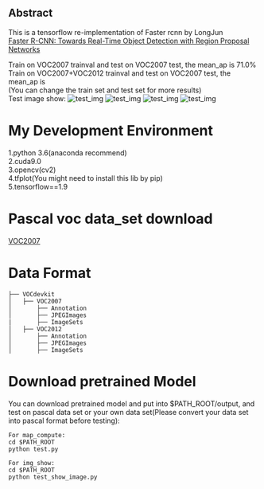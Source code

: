 
## Abstract
This is a tensorflow re-implementation of Faster rcnn by LongJun<br>
[Faster R-CNN: Towards Real-Time Object Detection with Region Proposal Networks](https://arxiv.org/abs/1506.01497)<br>

Train on VOC2007 trainval and test on VOC2007 test, the mean_ap is 71.0%<br>
Train on VOC2007+VOC2012 trainval and test on VOC2007 test, the mean_ap is <br>
(You can change the train set and test set for more results)<br>
Test image show:
![test_img](https://github.com/LongJun123456/Faster-rcnn-tensorflow/blob/master/test_img/148.jpg)
![test_img](https://github.com/LongJun123456/Faster-rcnn-tensorflow/blob/master/test_img/39.jpg)
![test_img](https://github.com/LongJun123456/Faster-rcnn-tensorflow/blob/master/test_img/9.jpg)
![test_img](https://github.com/LongJun123456/Faster-rcnn-tensorflow/blob/master/test_img/70.jpg)
# My Development Environment
1.python 3.6(anaconda recommend)<br>
2.cuda9.0<br>
3.opencv(cv2)<br>
4.tfplot(You might need to install this lib by pip)<br>
5.tensorflow==1.9<br>

# Pascal voc data_set download
[VOC2007]()
# Data Format
```
├── VOCdevkit
│   ├── VOC2007
│       ├── Annotation
│       ├── JPEGImages
|       ├── ImageSets
│   ├── VOC2012
│       ├── Annotation
│       ├── JPEGImages
│       ├── ImageSets
```
# Download pretrained Model
You can download pretrained model and put into $PATH_ROOT/output, and test on pascal data set or your own data set(Please convert your data set into pascal format before testing):<br>
```
For map_compute:
cd $PATH_ROOT
python test.py
```
```
For img_show:
cd $PATH_ROOT
python test_show_image.py
```


